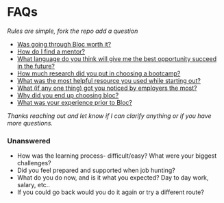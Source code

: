 # FAQs
_Rules are simple, fork the repo add a question_

- [Was going through Bloc worth it?](https://github.com/brianllamar/ama/blob/master/was-bloc-worth-it.md)
- [How do I find a mentor?](https://github.com/brianllamar/ama/blob/master/how-to-find-a-mentor.md)
- [What language do you think will give me the best opportunity succeed in the future?](https://github.com/brianllamar/ama/blob/master/best-language-to-succeed-in-the-future.md)
- [How much research did you put in choosing a bootcamp?](https://github.com/bdougie/ama/blob/master/why-bloc.md)
- [What was the most helpful resource you used while starting out?](https://github.com/brianllamar/ama/tree/master)
- [What (if any one thing) got you noticed by employers the most?](https://github.com/brianllamar/ama/blob/master/what-is-the-one-thing-that-got-you-noticed.md)
- [Why did you end up choosing bloc?](https://github.com/bdougie/ama/blob/master/why-bloc.md)
- [What was your experience prior to Bloc?]()

_Thanks reaching out and let know if I can clarify anything or if you have more questions._

### Unanswered

- How was the learning process- difficult/easy? What were your biggest challenges?
- Did you feel prepared and supported when job hunting?
- What do you do now, and is it what you expected? Day to day work, salary, etc..
- If you could go back would you do it again or try a different route?
